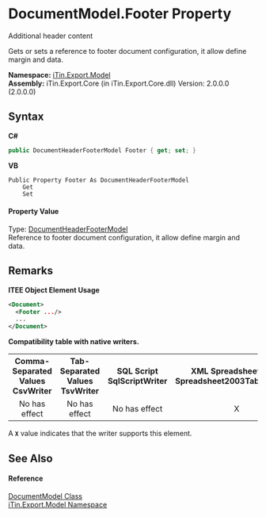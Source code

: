 # DocumentModel.Footer Property 
Additional header content 

Gets or sets a reference to footer document configuration, it allow define margin and data.

**Namespace:**&nbsp;<a href="N_iTin_Export_Model">iTin.Export.Model</a><br />**Assembly:**&nbsp;iTin.Export.Core (in iTin.Export.Core.dll) Version: 2.0.0.0 (2.0.0.0)

## Syntax

**C#**<br />
``` C#
public DocumentHeaderFooterModel Footer { get; set; }
```

**VB**<br />
``` VB
Public Property Footer As DocumentHeaderFooterModel
	Get
	Set
```


#### Property Value
Type: <a href="T_iTin_Export_Model_DocumentHeaderFooterModel">DocumentHeaderFooterModel</a><br />Reference to footer document configuration, it allow define margin and data.

## Remarks

**ITEE Object Element Usage**<br />
``` XML
<Document>
  <Footer .../>
  ...
</Document>
```


<strong>Compatibility table with native writers.</strong><table><tr><th>Comma-Separated Values<br />CsvWriter</th><th>Tab-Separated Values<br />TsvWriter</th><th>SQL Script<br />SqlScriptWriter</th><th>XML Spreadsheet 2003<br />Spreadsheet2003TabularWriter</th></tr><tr><td align="center">No has effect</td><td align="center">No has effect</td><td align="center">No has effect</td><td align="center">X</td></tr></table> A <strong>`X`</strong> value indicates that the writer supports this element.


## See Also


#### Reference
<a href="T_iTin_Export_Model_DocumentModel">DocumentModel Class</a><br /><a href="N_iTin_Export_Model">iTin.Export.Model Namespace</a><br />